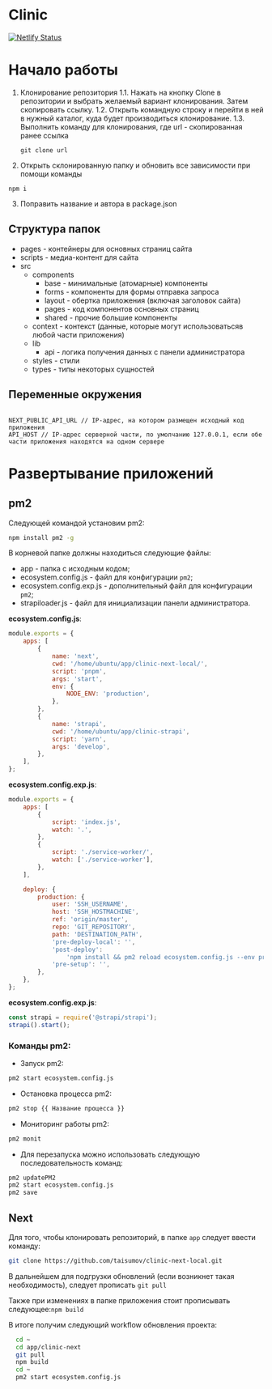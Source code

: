 # Clinic

[![Netlify Status](https://api.netlify.com/api/v1/badges/4feac50b-6de4-4d62-b143-0159469c9d83/deploy-status)](https://app.netlify.com/sites/clinic-next/deploys)

# Начало работы

1. Клонирование репозитория
   1.1. Нажать на кнопку Clone в репозитории и выбрать желаемый вариант клонирования. Затем скопировать ссылку.
   1.2. Открыть командную строку и перейти в ней в нужный каталог, куда будет производиться клонирование.
   1.3. Выполнить команду для клонирования, где url - скопированная ранее ссылка
   ```
   git clone url
   ```
2. Открыть склонированную папку и обновить все зависимости при помощи команды

```
npm i
```

3. Поправить название и автора в package.json

## Структура папок

- pages - контейнеры для основных страниц сайта
- scripts - медиа-контент для сайта
- src
  - components
    - base - минимальные (атомарные) компоненты
    - forms - компоненты для формы отправка запроса
    - layout - обертка приложения (включая заголовок сайта)
    - pages - код компонентов основных страниц
    - shared - прочие большие компоненты
  - context - контекст (данные, которые могут использоватьсяв любой части приложения)
  - lib
    - api - логика получения данных с панели администратора
  - styles - стили
  - types - типы некоторых сущностей

## Переменные окружения

```

NEXT_PUBLIC_API_URL // IP-адрес, на котором размещен исходный код приложения
API_HOST // IP-адрес серверной части, по умолчанию 127.0.0.1, если обе части приложения находятся на одном сервере

```

# Развертывание приложений

## pm2

Следующей командой установим pm2:

```bash
npm install pm2 -g
```

В корневой папке должны находиться следующие файлы:

- app - папка с исходным кодом;
- ecosystem.config.js - файл для конфигурации `pm2`;
- ecosystem.config.exp.js - дополнительный файл для конфигурации `pm2`;
- strapiloader.js - файл для инициализации панели администратора.

**ecosystem.config.js**:

```js
module.exports = {
	apps: [
		{
			name: 'next',
			cwd: '/home/ubuntu/app/clinic-next-local/',
			script: 'pnpm',
			args: 'start',
			env: {
				NODE_ENV: 'production',
			},
		},
		{
			name: 'strapi',
			cwd: '/home/ubuntu/app/clinic-strapi',
			script: 'yarn',
			args: 'develop',
		},
	],
};
```

**ecosystem.config.exp.js**:

```js
module.exports = {
	apps: [
		{
			script: 'index.js',
			watch: '.',
		},
		{
			script: './service-worker/',
			watch: ['./service-worker'],
		},
	],

	deploy: {
		production: {
			user: 'SSH_USERNAME',
			host: 'SSH_HOSTMACHINE',
			ref: 'origin/master',
			repo: 'GIT_REPOSITORY',
			path: 'DESTINATION_PATH',
			'pre-deploy-local': '',
			'post-deploy':
				'npm install && pm2 reload ecosystem.config.js --env production',
			'pre-setup': '',
		},
	},
};
```

**ecosystem.config.exp.js**:

```js
const strapi = require('@strapi/strapi');
strapi().start();
```

### Команды pm2:

- Запуск pm2:

```bash
pm2 start ecosystem.config.js
```

- Остановка процесса pm2:

```bash
pm2 stop {{ Название процесса }}
```

- Мониторинг работы pm2:

```bash
pm2 monit
```

- Для перезапуска можно использовать следующую последовательность команд:

```bash
pm2 updatePM2
pm2 start ecosystem.config.js
pm2 save
```

## Next

Для того, чтобы клонировать репозиторий, в папке `app` следует ввести команду:

```bash
git clone https://github.com/taisumov/clinic-next-local.git
```

В дальнейшем для подгрузки обновлений (если возникнет такая необходимость), следует прописать `git pull`

Также при изменениях в папке приложения стоит прописывать следующее:`npm build`

В итоге получим следующий workflow обновления проекта:

```bash
  cd ~
  cd app/clinic-next
  git pull
  npm build
  cd ~
  pm2 start ecosystem.config.js
```
